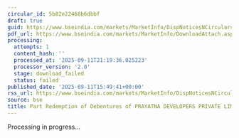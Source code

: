 ```yaml
---
circular_id: 5b82e22468b6dbbf
draft: true
guid: https://www.bseindia.com/markets/MarketInfo/DispNoticesNCirculars.aspx?Noticeid={138AE759-BD33-4396-B5CE-1F9A79420660}&noticeno=20250911-90&dt=09/11/2025&icount=90&totcount=91&flag=0
pdf_url: https://www.bseindia.com/markets/MarketInfo/DownloadAttach.aspx?id=20250911-90&attachedId=
processing:
  attempts: 1
  content_hash: ''
  processed_at: '2025-09-11T21:19:36.025223'
  processor_version: '2.0'
  stage: download_failed
  status: failed
published_date: '2025-09-11T15:49:41+00:00'
rss_url: https://www.bseindia.com/markets/MarketInfo/DispNoticesNCirculars.aspx?Noticeid={138AE759-BD33-4396-B5CE-1F9A79420660}&noticeno=20250911-90&dt=09/11/2025&icount=90&totcount=91&flag=0
source: bse
title: Part Redemption of Debentures of PRAYATNA DEVELOPERS PRIVATE LIMITED
---
```


Processing in progress...